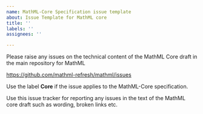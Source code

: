 ```yaml
---
name: MathML-Core Specification issue template
about: Issue Template for MathML core
title: ''
labels: ''
assignees: ''

---
```


Please raise any issues on the technical content of the MathML Core draft in the main repository for MathML

https://github.com/mathml-refresh/mathml/issues

Use the label **Core** if the issue applies to the MathML-Core specification.

Use this issue tracker for reporting any issues in the text of the MathML core draft such as wording, broken links etc.
